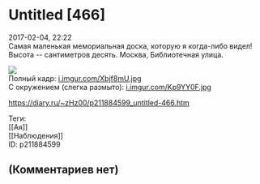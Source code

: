 Untitled [466]
==============

  
2017-02-04, 22:22  
 Самая маленькая мемориальная доска, которую я когда-либо видел! Высота -- сантиметров десять. Москва, Библиотечная улица.   
   
   [![](http://i.imgur.com/lYI78l6l.jpg)](http://i.imgur.com/lYI78l6.jpg)     
 Полный кадр:  [i.imgur.com/Xbjf8mU.jpg](http://i.imgur.com/Xbjf8mU.jpg)    
 С окружением (слегка размыто):  [i.imgur.com/Kp9YY0F.jpg](http://i.imgur.com/Kp9YY0F.jpg)    
  
<https://diary.ru/~zHz00/p211884599_untitled-466.htm>  
  
Теги:  
[[Ая]]  
[[Наблюдения]]  
ID: p211884599  


(Комментариев нет)
------------------